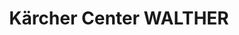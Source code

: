 ---
title: "Kärcher Center WALTHER"
url: /hattersheim-eddersheim/kaercher-center-walther/
shop: Allgemein
---
